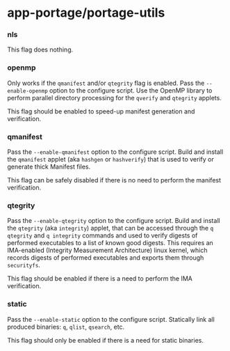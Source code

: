 # app-portage/portage-utils

### nls
This flag does nothing.

### openmp
Only works if the `qmanifest` and/or `qtegrity` flag is enabled. Pass the `--enable-openmp` option to the configure script. Use the OpenMP library to perform parallel directory processing for the `qverify` and `qtegrity` applets.

This flag should be enabled to speed-up manifest generation and verification.

### qmanifest
Pass the `--enable-qmanifest` option to the configure script. Build and install the `qmanifest` applet (aka `hashgen` or `hashverify`) that is used to verify or generate thick Manifest files.

This flag can be safely disabled if there is no need to perform the manifest verification.

### qtegrity
Pass the `--enable-qtegrity` option to the configure script. Build and install the `qtegrity` (aka `integrity`) applet, that can be accessed through the `q qtegrity` and `q integrity` commands and used to verify digests of performed executables to a list of known good digests. This requires an IMA-enabled (Integrity Measurement Architecture) linux kernel, which records digests of performed executables and exports them through `securityfs`.

This flag should be enabled if there is a need to perform the IMA verification.

### static
Pass the `--enable-static` option to the configure script. Statically link all produced binaries: `q`, `qlist`, `qsearch`, etc.

This flag should only be enabled if there is a need for static binaries.
